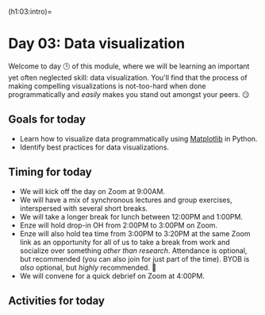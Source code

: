 (h1:03:intro)=
# Day 03: Data visualization

Welcome to day 🕒 of this module, where we will be learning an important yet often neglected skill: data visualization. 
You'll find that the process of making compelling visualizations is not-too-hard when done programmatically and _easily_ makes you stand out amongst your peers. 😏



## Goals for today

- Learn how to visualize data programmatically using [Matplotlib](https://matplotlib.org/) in Python.
- Identify best practices for data visualizations.



## Timing for today

- We will kick off the day on Zoom at 9:00AM.
- We will have a mix of synchronous lectures and group exercises, interspersed with several short breaks.
- We will take a longer break for lunch between 12:00PM and 1:00PM.
- Enze will hold drop-in OH from 2:00PM to 3:00PM on Zoom.
- Enze will also hold tea time from 3:00PM to 3:20PM at the same Zoom link as an opportunity for all of us to take a break from work and socialize over something _other than research_.
Attendance is optional, but recommended (you can also join for just part of the time).
BYOB is _also_ optional, but _highly_ recommended. 🍵
- We will convene for a quick debrief on Zoom at 4:00PM.



## Activities for today

```{tableofcontents}
```